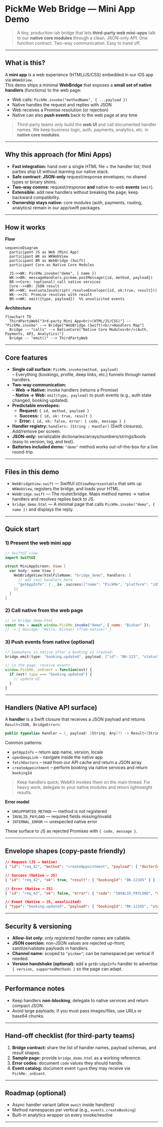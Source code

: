 # PickMe Web Bridge — Mini App Demo

> A tiny, production-ish bridge that lets **third-party web mini-apps** talk to our **native core modules** through a clean, JSON-only API. One function contract. Two-way communication. Easy to hand off.

---

## What is this?

A **mini app** is a web experience (HTML/JS/CSS) embedded in our iOS app via `WKWebView`.  
This demo ships a minimal **WebBridge** that exposes a **small set of native handlers** (functions) to the web page:

- Web calls: `PickMe.invoke("methodName", { ...payload })`
- Native handles the request and replies with JSON
- Web receives a Promise resolution (or rejection)
- Native can also **push events** back to the web page at any time

> Third-party teams only build the **web UI** and call documented handler names. We keep business logic, auth, payments, analytics, etc. in **native core modules**.

---

## Why this approach (for Mini Apps)

- **Fast integration:** hand over a single HTML file + the handler list; third parties ship UI without learning our native stack.
- **Safe contract:** **JSON-only** request/response envelopes; no shared types or binary shims.
- **Two-way comms:** request/response **and** native-to-web **events** (`emit`).
- **Extensible:** add new handlers without breaking the page; keep backward compatibility.
- **Ownership stays native:** core modules (auth, payments, routing, analytics) remain in our app/swift packages.

---

## How it works

**Flow** 
```mermaid
sequenceDiagram
  participant JS as Web (Mini App)
  participant WK as WKWebView
  participant BR as WebBridge (Swift)
  participant Core as Native Core Modules

  JS->>WK: PickMe.invoke("demo", { name })
  WK->>BR: messageHandlers.pickme.postMessage({id, method, payload})
  BR->>Core: (optional) call native services
  Core-->>BR: JSON result
  BR->>WK: evaluateJavaScript(_resolveEnvelope({id, ok:true, result}))
  WK-->>JS: Promise resolves with result
  BR->>WK: emit({type, payload})  %% unsolicited events
```

**Architecture**  
```mermaid
flowchart TD
  ThirdPartyWeb["3rd-party Mini App<br/>(HTML/JS/CSS)"] -- "PickMe.invoke" --> Bridge["WebBridge (Swift)<br/>Handlers Map"]
  Bridge -- "calls" --> NativeCore["Native Core Modules<br/>(Auth, Payments, API, Analytics)"]
  Bridge -- "emit()" --> ThirdPartyWeb
```

---

## Core features

- **Single call surface:** `PickMe.invoke(method, payload)`  
  – Everything (bookings, profile, deep links, etc.) funnels through named handlers.
- **Two-way communication:**  
  – **Web → Native:** invoke handlers (returns a Promise)  
  – **Native → Web:** `emit(type, payload)` to push events (e.g., auth state changed, booking updated).
- **Predictable envelopes:**  
  - **Request:** `{ id, method, payload }`  
  - **Success:** `{ id, ok: true, result }`  
  - **Error:** `{ id, ok: false, error: { code, message } }`
- **Handler registry:** `handlers: [String : Handler]` (Swift closures). Add/remove per screen.
- **JSON-only:** serializable dictionaries/arrays/numbers/strings/bools (easy to version, log, and test).
- **Batteries included demo:** `"demo"` method works out-of-the-box for a live round-trip.

---

## Files in this demo

- `WebBridgeView.swift` — SwiftUI `UIViewRepresentable` that sets up `WKWebView`, registers the bridge, and loads your HTML.
- `WebBridge.swift` — The router/bridge. Maps method names → native handlers and resolves replies back to JS.
- `bridge_demo.html` — A minimal page that calls `PickMe.invoke("demo", { name })` and displays the reply.

---

## Quick start

### 1) Present the web mini app
```swift
// SwiftUI view
import SwiftUI

struct MiniAppScreen: View {
  var body: some View {
    WebBridgeView(htmlFileName: "bridge_demo", handlers: [
      // add real handlers here
      "getAppInfo": { _ in .success(["name": "PickMe", "platform": "iOS", "version": "1.0.0"]) }
    ])
  }
}
```

### 2) Call native from the web page
```js
// in bridge_demo.html
const res = await window.PickMe.invoke("demo", { name: "Bishan" });
// -> { message: "Hello, Bishan! (from native)" }
```

### 3) Push events from native (optional)
```swift
// Somewhere in native after a booking is created:
bridge.emit(type: "booking.updated", payload: ["id": "BK-123", "status": "confirmed"])
```

```js
// in the page, receive events
window.PickMe._onEvent = function(evt) {
  if (evt?.type === "booking.updated") {
    // update UI
  }
}
```

---

## Handlers (Native API surface)

A **handler** is a Swift closure that receives a JSON payload and returns `Result<JSON, BridgeError>`:

```swift
public typealias Handler = (_ payload: [String: Any]?) -> Result<[String: Any], BridgeError>
```

Common patterns:

- `getAppInfo` – return app name, version, locale
- `openDeepLink` – navigate inside the native app
- `fetchDoctors` – read from our API cache and return a JSON array
- `createAppointment` – perform booking via native services and return `bookingId`

> Keep handlers quick; WebKit invokes them on the main thread. For heavy work, delegate to your native modules and return lightweight results.

**Error model**

- `UNSUPPORTED_METHOD` — method is not registered
- `INVALID_PAYLOAD` — required fields missing/invalid
- `INTERNAL_ERROR` — unexpected native error

These surface to JS as rejected Promises with `{ code, message }`.

---

## Envelope shapes (copy-paste friendly)

```json
// Request (JS → Native)
{ "id": "req_42", "method": "createAppointment", "payload": { "doctorId": 7, "slot": "2025-09-12T10:30:00Z" } }

// Success (Native → JS)
{ "id": "req_42", "ok": true, "result": { "bookingId": "BK-12345" } }

// Error (Native → JS)
{ "id": "req_42", "ok": false, "error": { "code": "INVALID_PAYLOAD", "message": "doctorId required" } }

// Event (Native → JS, unsolicited)
{ "type": "booking.updated", "payload": { "bookingId": "BK-12345", "status": "confirmed" } }
```

---

## Security & versioning

- **Allow-list only:** only registered handler names are callable.
- **JSON coercion:** non-JSON values are rejected up-front; sanitize/validate payloads in handlers.
- **Channel name:** scoped to `"pickme"`; can be namespaced per vertical if needed.
- **Version handshake (optional):** add a `getBridgeInfo` handler to advertise `{ version, supportedMethods }` so the page can adapt.

---

## Performance notes

- Keep handlers **non-blocking**; delegate to native services and return compact JSON.
- Avoid large payloads; if you must pass images/files, use URLs or base64 chunks.

---

## Hand-off checklist (for third-party teams)

1. **Bridge contract:** share the list of handler names, payload schemas, and result shapes.
2. **Sample page:** provide `bridge_demo.html` as a working reference.
3. **Error codes:** document `code` values they should handle.
4. **Event catalog:** document event `type`s they may receive via `PickMe._onEvent`.

---

## Roadmap (optional)

- Async handler variant (allow `await` inside handlers)
- Method namespaces per vertical (e.g., `events.createBooking`)
- Built-in analytics wrapper on every invoke/resolve

---
